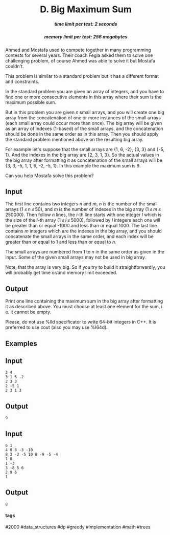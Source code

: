 <h1 style='text-align: center;'> D. Big Maximum Sum</h1>

<h5 style='text-align: center;'>time limit per test: 2 seconds</h5>
<h5 style='text-align: center;'>memory limit per test: 256 megabytes</h5>

Ahmed and Mostafa used to compete together in many programming contests for several years. Their coach Fegla asked them to solve one challenging problem, of course Ahmed was able to solve it but Mostafa couldn't.

This problem is similar to a standard problem but it has a different format and constraints.

In the standard problem you are given an array of integers, and you have to find one or more consecutive elements in this array where their sum is the maximum possible sum.

But in this problem you are given *n* small arrays, and you will create one big array from the concatenation of one or more instances of the small arrays (each small array could occur more than once). The big array will be given as an array of indexes (1-based) of the small arrays, and the concatenation should be done in the same order as in this array. Then you should apply the standard problem mentioned above on the resulting big array.

For example let's suppose that the small arrays are {1, 6, -2}, {3, 3} and {-5, 1}. And the indexes in the big array are {2, 3, 1, 3}. So the actual values in the big array after formatting it as concatenation of the small arrays will be {3, 3, -5, 1, 1, 6, -2, -5, 1}. In this example the maximum sum is 9.

Can you help Mostafa solve this problem?

## Input

The first line contains two integers *n* and *m*, *n* is the number of the small arrays (1 ≤ *n* ≤ 50), and *m* is the number of indexes in the big array (1 ≤ *m* ≤ 250000). Then follow *n* lines, the *i*-th line starts with one integer *l* which is the size of the *i*-th array (1 ≤ *l* ≤ 5000), followed by *l* integers each one will be greater than or equal -1000 and less than or equal 1000. The last line contains *m* integers which are the indexes in the big array, and you should concatenate the small arrays in the same order, and each index will be greater than or equal to 1 and less than or equal to *n*.

The small arrays are numbered from 1 to *n* in the same order as given in the input. Some of the given small arrays may not be used in big array.

Note, that the array is very big. So if you try to build it straightforwardly, you will probably get time or/and memory limit exceeded.

## Output

Print one line containing the maximum sum in the big array after formatting it as described above. You must choose at least one element for the sum, i. e. it cannot be empty.

Please, do not use %lld specificator to write 64-bit integers in C++. It is preferred to use cout (also you may use %I64d).

## Examples

## Input


```
3 4  
3 1 6 -2  
2 3 3  
2 -5 1  
2 3 1 3  

```
## Output


```
9  

```
## Input


```
6 1  
4 0 8 -3 -10  
8 3 -2 -5 10 8 -9 -5 -4  
1 0  
1 -3  
3 -8 5 6  
2 9 6  
1  

```
## Output


```
8  

```


#### tags 

#2000 #data_structures #dp #greedy #implementation #math #trees 